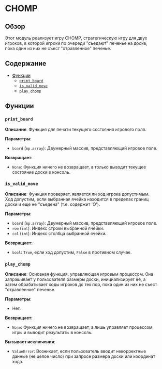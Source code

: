 # CHOMP

## Обзор

Этот модуль реализует игру CHOMP, стратегическую игру для двух игроков, в которой игроки по очереди "съедают" печенье на доске, пока один из них не съест "отравленное" печенье.

## Содержание

- [Функции](#функции)
  - [`print_board`](#print_board)
  - [`is_valid_move`](#is_valid_move)
  - [`play_chomp`](#play_chomp)

## Функции

### `print_board`

**Описание**:
Функция для печати текущего состояния игрового поля.

**Параметры**:
- `board` (`np.array`): Двумерный массив, представляющий игровое поле.

**Возвращает**:
- `None`: Функция ничего не возвращает, а только выводит текущее состояние доски в консоль.

### `is_valid_move`

**Описание**:
Функция проверяет, является ли ход игрока допустимым. Ход допустим, если выбранная ячейка находится в пределах границ доски и еще не "съедена" (т.е. содержит 'O').

**Параметры**:
- `board` (`np.array`): Двумерный массив, представляющий игровое поле.
- `row` (`int`): Индекс строки выбранной ячейки.
- `col` (`int`): Индекс столбца выбранной ячейки.

**Возвращает**:
- `bool`: `True`, если ход допустим, `False` в противном случае.

### `play_chomp`

**Описание**:
Основная функция, управляющая игровым процессом. Она запрашивает у пользователя размеры доски, инициализирует ее, а затем обрабатывает ходы игроков до тех пор, пока один из них не съест "отравленное" печенье.

**Параметры**:
-  Нет.

**Возвращает**:
- `None`: Функция ничего не возвращает, а лишь управляет процессом игры и выводит результаты в консоль.

**Вызывает исключения**:
- `ValueError`: Возникает, если пользователь вводит некорректные данные (не целое число) при запросе размера доски или координат хода.